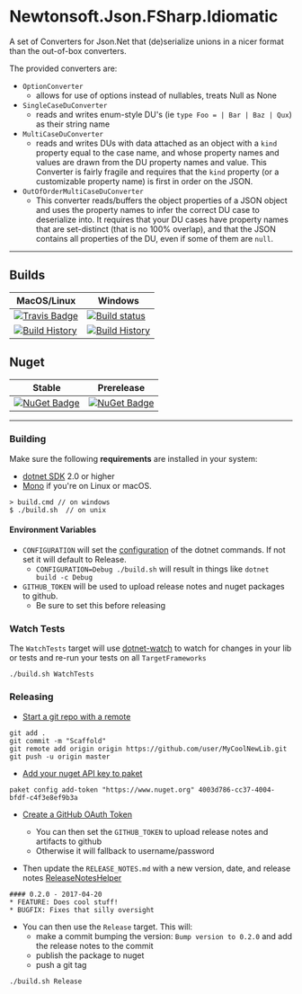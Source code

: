 # Newtonsoft.Json.FSharp.Idiomatic

A set of Converters for Json.Net that (de)serialize unions in a nicer format than the out-of-box converters.

The provided converters are:
* `OptionConverter`
  * allows for use of options instead of nullables, treats Null as None
* `SingleCaseDuConverter`
  * reads and writes enum-style DU's (ie `type Foo = | Bar | Baz | Qux`) as their string name
* `MultiCaseDuConverter`
  * reads and writes DUs with data attached as an object with a `kind` property equal to the case name, and whose property names and values are drawn from the DU property names and value. This Converter is fairly fragile and requires that the `kind` property (or a customizable property name) is first in order on the JSON.
* `OutOfOrderMultiCaseDuConverter`
  * This converter reads/buffers the object properties of a JSON object and uses the property names to infer the correct DU case to deserialize into. It requires that your DU cases have property names that are set-distinct (that is no 100% overlap), and that the JSON contains all properties of the DU, even if some of them are `null`.

---

## Builds

MacOS/Linux | Windows
--- | ---
[![Travis Badge](https://travis-ci.org/baronfel/MyLib.svg?branch=master)](https://travis-ci.org/baronfel/MyLib) | [![Build status](https://ci.appveyor.com/api/projects/status/github/baronfel/MyLib?svg=true)](https://ci.appveyor.com/project/baronfel/MyLib)
[![Build History](https://buildstats.info/travisci/chart/baronfel/MyLib)](https://travis-ci.org/baronfel/MyLib/builds) | [![Build History](https://buildstats.info/appveyor/chart/baronfel/MyLib)](https://ci.appveyor.com/project/baronfel/MyLib)  


## Nuget 

Stable | Prerelease
--- | ---
[![NuGet Badge](https://buildstats.info/nuget/MyLib)](https://www.nuget.org/packages/MyLib/) | [![NuGet Badge](https://buildstats.info/nuget/MyLib?includePreReleases=true)](https://www.nuget.org/packages/MyLib/)

---

### Building


Make sure the following **requirements** are installed in your system:

* [dotnet SDK](https://www.microsoft.com/net/download/core) 2.0 or higher
* [Mono](http://www.mono-project.com/) if you're on Linux or macOS.

```
> build.cmd // on windows
$ ./build.sh  // on unix
```

#### Environment Variables

* `CONFIGURATION` will set the [configuration](https://docs.microsoft.com/en-us/dotnet/core/tools/dotnet-build?tabs=netcore2x#options) of the dotnet commands.  If not set it will default to Release.
  * `CONFIGURATION=Debug ./build.sh` will result in things like `dotnet build -c Debug`
* `GITHUB_TOKEN` will be used to upload release notes and nuget packages to github.
  * Be sure to set this before releasing

### Watch Tests

The `WatchTests` target will use [dotnet-watch](https://github.com/aspnet/Docs/blob/master/aspnetcore/tutorials/dotnet-watch.md) to watch for changes in your lib or tests and re-run your tests on all `TargetFrameworks`

```
./build.sh WatchTests
```

### Releasing
* [Start a git repo with a remote](https://help.github.com/articles/adding-an-existing-project-to-github-using-the-command-line/)

```
git add .
git commit -m "Scaffold"
git remote add origin origin https://github.com/user/MyCoolNewLib.git
git push -u origin master
```

* [Add your nuget API key to paket](https://fsprojects.github.io/Paket/paket-config.html#Adding-a-NuGet-API-key)

```
paket config add-token "https://www.nuget.org" 4003d786-cc37-4004-bfdf-c4f3e8ef9b3a
```

* [Create a GitHub OAuth Token](https://help.github.com/articles/creating-a-personal-access-token-for-the-command-line/)
    * You can then set the `GITHUB_TOKEN` to upload release notes and artifacts to github
    * Otherwise it will fallback to username/password


* Then update the `RELEASE_NOTES.md` with a new version, date, and release notes [ReleaseNotesHelper](https://fsharp.github.io/FAKE/apidocs/fake-releasenoteshelper.html)

```
#### 0.2.0 - 2017-04-20
* FEATURE: Does cool stuff!
* BUGFIX: Fixes that silly oversight
```

* You can then use the `Release` target.  This will:
    * make a commit bumping the version:  `Bump version to 0.2.0` and add the release notes to the commit
    * publish the package to nuget
    * push a git tag

```
./build.sh Release
```
